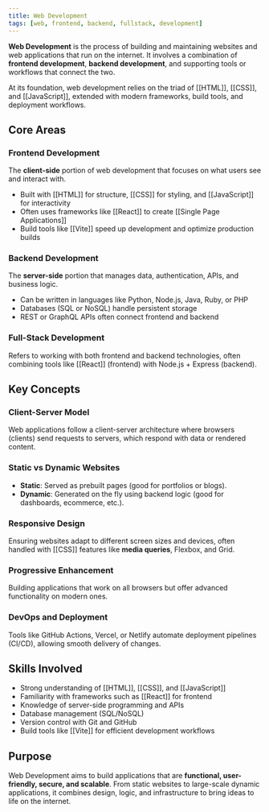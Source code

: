 ```yaml
---
title: Web Development
tags: [web, frontend, backend, fullstack, development]
---
```

**Web Development** is the process of building and maintaining websites and web applications that run on the internet. It involves a combination of **frontend development**, **backend development**, and supporting tools or workflows that connect the two.  

At its foundation, web development relies on the triad of [[HTML]], [[CSS]], and [[JavaScript]], extended with modern frameworks, build tools, and deployment workflows.  

## Core Areas
### Frontend Development
The **client-side** portion of web development that focuses on what users see and interact with.  
- Built with [[HTML]] for structure, [[CSS]] for styling, and [[JavaScript]] for interactivity  
- Often uses frameworks like [[React]] to create [[Single Page Applications]]  
- Build tools like [[Vite]] speed up development and optimize production builds  
### Backend Development
The **server-side** portion that manages data, authentication, APIs, and business logic.  
- Can be written in languages like Python, Node.js, Java, Ruby, or PHP  
- Databases (SQL or NoSQL) handle persistent storage  
- REST or GraphQL APIs often connect frontend and backend  
### Full-Stack Development
Refers to working with both frontend and backend technologies, often combining tools like [[React]] (frontend) with Node.js + Express (backend).  

## Key Concepts
### Client-Server Model
Web applications follow a client-server architecture where browsers (clients) send requests to servers, which respond with data or rendered content.  
### Static vs Dynamic Websites
- **Static**: Served as prebuilt pages (good for portfolios or blogs).  
- **Dynamic**: Generated on the fly using backend logic (good for dashboards, ecommerce, etc.).  
### Responsive Design
Ensuring websites adapt to different screen sizes and devices, often handled with [[CSS]] features like **media queries**, Flexbox, and Grid.  
### Progressive Enhancement
Building applications that work on all browsers but offer advanced functionality on modern ones.  
### DevOps and Deployment
Tools like GitHub Actions, Vercel, or Netlify automate deployment pipelines (CI/CD), allowing smooth delivery of changes.  

## Skills Involved
- Strong understanding of [[HTML]], [[CSS]], and [[JavaScript]]  
- Familiarity with frameworks such as [[React]] for frontend  
- Knowledge of server-side programming and APIs  
- Database management (SQL/NoSQL)  
- Version control with Git and GitHub  
- Build tools like [[Vite]] for efficient development workflows

## Purpose
Web Development aims to build applications that are **functional, user-friendly, secure, and scalable**. From static websites to large-scale dynamic applications, it combines design, logic, and infrastructure to bring ideas to life on the internet.
